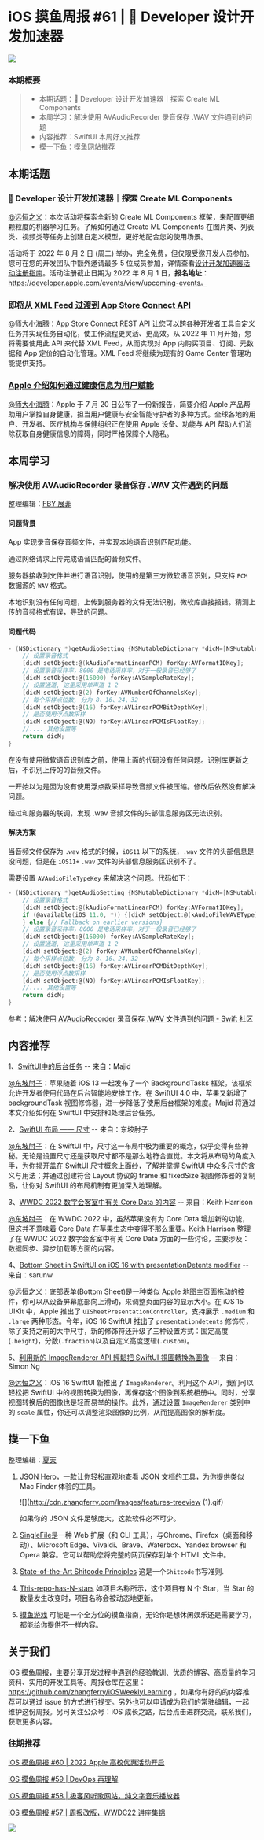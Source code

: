 # iOS 摸鱼周报 #61 |  Developer 设计开发加速器

![](https://cdn.zhangferry.com/Images/moyu_weekly_cover.jpeg)

### 本期概要

> * 本期话题： Developer 设计开发加速器｜探索 Create ML Components
> * 本周学习：解决使用 AVAudioRecorder 录音保存 .WAV 文件遇到的问题
> * 内容推荐：SwiftUI 本周好文推荐
> * 摸一下鱼：摸鱼网站推荐

## 本期话题

###  Developer 设计开发加速器｜探索 Create ML Components

[@远恒之义](https://github.com/eternaljust)：本次活动将探索全新的 Create ML Components 框架，来配置更细颗粒度的机器学习任务。了解如何通过 Create ML Components 在图片类、列表类、视频类等任务上创建自定义模型，更好地配合您的使用场景。

活动将于 2022 年 8 月 2 日 (周二) 举办，完全免费，但仅限受邀开发人员参加。您可在您的开发团队中额外邀请最多 5 位成员参加，详情查看[设计开发加速器活动注册指南](https://essentials.applesurveys.com/WRQualtricsControlPanel_rel/File.php?F=F_a4rFfRXziNGhoAm "设计开发加速器活动注册指南")。活动注册截止日期为 2022 年 8 月 1 日，**报名地址**：https://developer.apple.com/events/view/upcoming-events。

### [即将从 XML Feed 过渡到 App Store Connect API](https://developer.apple.com/cn/news/?id=yqf4kgwb "即将从 XML Feed 过渡到 App Store Connect API")

[@师大小海腾](https://juejin.cn/user/782508012091645/posts)：App Store Connect REST API 让您可以跨各种开发者工具自定义任务并实现任务自动化，使工作流程更灵活、更高效。从 2022 年 11 月开始，您将需要使用此 API 来代替 XML Feed，从而实现对 App 内购买项目、订阅、元数据和 App 定价的自动化管理。XML Feed 将继续为现有的 Game Center 管理功能提供支持。

### [Apple 介绍如何通过健康信息为用户赋能](https://www.apple.com.cn/newsroom/2022/07/how-apple-is-empowering-people-with-their-health-information/ "Apple 介绍如何通过健康信息为用户赋能")

[@师大小海腾](https://juejin.cn/user/782508012091645/posts)：Apple 于 7 月 20 日公布了一份新报告，简要介绍 Apple 产品帮助用户掌控自身健康，担当用户健康与安全智能守护者的多种方式。全球各地的用户、开发者、医疗机构与保健组织正在使用 Apple 设备、功能与 API 帮助人们消除获取自身健康信息的障碍，同时严格保障个人隐私。

## 本周学习

### 解决使用 AVAudioRecorder 录音保存 .WAV 文件遇到的问题

整理编辑：[FBY 展菲](https://github.com/fanbaoying)

#### 问题背景

App 实现录音保存音频文件，并实现本地语音识别匹配功能。

通过网络请求上传完成语音匹配的音频文件。

服务器接收到文件并进行语音识别，使用的是第三方微软语音识别，只支持 `PCM` 数据源的 `WAV` 格式。

本地识别没有任何问题，上传到服务器的文件无法识别，微软库直接报错。猜测上传的音频格式有误，导致的问题。

#### 问题代码

```objectivec
- (NSDictionary *)getAudioSetting {NSMutableDictionary *dicM=[NSMutableDictionary dictionary];
    // 设置录音格式
    [dicM setObject:@(kAudioFormatLinearPCM) forKey:AVFormatIDKey];
    // 设置录音采样率，8000 是电话采样率，对于一般录音已经够了
    [dicM setObject:@(16000) forKey:AVSampleRateKey];
    // 设置通道, 这里采用单声道 1 2
    [dicM setObject:@(2) forKey:AVNumberOfChannelsKey];
    // 每个采样点位数, 分为 8、16、24、32
    [dicM setObject:@(16) forKey:AVLinearPCMBitDepthKey];
    // 是否使用浮点数采样
    [dicM setObject:@(NO) forKey:AVLinearPCMIsFloatKey];
    //.... 其他设置等
    return dicM;
}
```

在没有使用微软语音识别库之前，使用上面的代码没有任何问题。识别库更新之后，不识别上传的的音频文件。

一开始以为是因为没有使用浮点数采样导致音频文件被压缩。修改后依然没有解决问题。

经过和服务器的联调，发现 .wav 音频文件的头部信息服务区无法识别。

#### 解决方案

当音频文件保存为 `.wav` 格式的时候，`iOS11` 以下的系统，`.wav` 文件的头部信息是没问题，但是在 `iOS11+` `.wav` 文件的头部信息服务区识别不了。

需要设置 `AVAudioFileTypeKey` 来解决这个问题。代码如下：

```objectivec
- (NSDictionary *)getAudioSetting {NSMutableDictionary *dicM=[NSMutableDictionary dictionary];
    // 设置录音格式
    [dicM setObject:@(kAudioFormatLinearPCM) forKey:AVFormatIDKey];
    if (@available(iOS 11.0, *)) {[dicM setObject:@(kAudioFileWAVEType) forKey:AVAudioFileTypeKey];
    } else {// Fallback on earlier versions}
    // 设置录音采样率，8000 是电话采样率，对于一般录音已经够了
    [dicM setObject:@(16000) forKey:AVSampleRateKey];
    // 设置通道, 这里采用单声道 1 2
    [dicM setObject:@(2) forKey:AVNumberOfChannelsKey];
    // 每个采样点位数, 分为 8、16、24、32
    [dicM setObject:@(16) forKey:AVLinearPCMBitDepthKey];
    // 是否使用浮点数采样
    [dicM setObject:@(NO) forKey:AVLinearPCMIsFloatKey];
    //.... 其他设置等
    return dicM;
}
```

参考：[解决使用 AVAudioRecorder 录音保存 .WAV 文件遇到的问题 - Swift 社区](https://mp.weixin.qq.com/s/MZqpzCAkWE9gGpsAYyo_aw "解决使用 AVAudioRecorder 录音保存 .WAV 文件遇到的问题 - Swift 社区")

## 内容推荐

1、[SwiftUI中的后台任务](https://swiftwithmajid.com/2022/07/06/background-tasks-in-swiftui/ "SwiftUI中的后台任务") -- 来自：Majid

[@东坡肘子](https://www.fatbobman.com/)：苹果随着 iOS 13 一起发布了一个 BackgroundTasks 框架。该框架允许开发者使用代码在后台智能地安排工作。在 SwiftUI 4.0 中，苹果又新增了 backgroundTask 视图修饰器，进一步降低了使用后台框架的难度。Majid 将通过本文介绍如何在 SwiftUI 中安排和处理后台任务。

2、[SwiftUI 布局 —— 尺寸](https://www.fatbobman.com/posts/layout-dimensions-1/ "SwiftUI 布局 —— 尺寸") -- 来自：东坡肘子

[@东坡肘子](https://www.fatbobman.com/)：在 SwiftUI 中，尺寸这一布局中极为重要的概念，似乎变得有些神秘。无论是设置尺寸还是获取尺寸都不是那么地符合直觉。本文将从布局的角度入手，为你揭开盖在 SwiftUI 尺寸概念上面纱，了解并掌握 SwiftUI 中众多尺寸的含义与用法；并通过创建符合 Layout 协议的 frame 和 fixedSize 视图修饰器的复制品，让你对 SwiftUI 的布局机制有更加深入地理解。

3、[WWDC 2022 数字会客室中有关 Core Data 的内容](https://useyourloaf.com/blog/wwdc22-core-data-lab-notes/ "WWDC 2022 数字会客室中有关 Core Data 的内容") -- 来自：Keith Harrison

[@东坡肘子](https://www.fatbobman.com/)：在 WWDC 2022 中，虽然苹果没有为 Core Data 增加新的功能，但这并不意味着 Core Data 在苹果生态中变得不那么重要。Keith Harrison 整理了在 WWDC 2022 数字会客室中有关 Core Data 方面的一些讨论，主要涉及：数据同步、异步加载等方面的内容。

4、[Bottom Sheet in SwiftUI on iOS 16 with presentationDetents modifier](https://sarunw.com/posts/swiftui-bottom-sheet/ "Bottom Sheet in SwiftUI on iOS 16 with presentationDetents modifier") -- 来自：sarunw

[@远恒之义](https://github.com/eternaljust)：底部表单(Bottom Sheet)是一种类似 Apple 地图主页面拖动的控件，你可以从设备屏幕底部向上滑动，来调整页面内容的显示大小。在 iOS 15 UIKit 中，Apple 推出了 `UISheetPresentationController`，支持展示 `.medium` 和 `.large` 两种形态。今年，iOS 16 SwiftUI 推出了 `presentationdetents` 修饰符，除了支持之前的大中尺寸，新的修饰符还升级了三种设置方式：固定高度(`.height`)，分数(`.fraction`)以及自定义高度逻辑(`.custom`)。

5、[利用新的 ImageRenderer API 輕鬆把 SwiftUI 視圖轉換為圖像](https://www.appcoda.com.tw/imagerenderer-swiftui/ "利用新的 ImageRenderer API 輕鬆把 SwiftUI 視圖轉換為圖像") -- 来自：Simon Ng

[@远恒之义](https://github.com/eternaljust)：iOS 16 SwiftUI 新推出了 `ImageRenderer`。利用这个 API，我们可以轻松把 SwiftUI 中的视图转换为图像，再保存这个图像到系统相册中。同时，分享视图转换后的图像也是轻而易举的操作。此外，通过设置 `ImageRenderer` 类别中的 `scale` 属性，你还可以调整渲染图像的比例，从而提高图像的解析度。

## 摸一下鱼

整理编辑：[夏天](https://juejin.cn/user/3298190611456638)

1. [JSON Hero](https://github.com/jsonhero-io/jsonhero-web "JSON Hero")，一款让你轻松直观地查看 JSON 文档的工具，为你提供类似 Mac Finder 体验的工具。

   ![](http://cdn.zhangferry.com/Images/features-treeview (1).gif)

   如果你的 JSON 文件足够庞大，这款软件必不可少。

2. [SingleFile](https://github.com/gildas-lormeau/SingleFile "SingleFile")是一种 Web 扩展（和 CLI 工具），与Chrome、Firefox（桌面和移动）、Microsoft Edge、Vivaldi、Brave、Waterbox、Yandex browser 和 Opera 兼容。它可以帮助您将完整的网页保存到单个 HTML 文件中。

3. [State-of-the-Art Shitcode Principles](https://github.com/trekhleb/state-of-the-art-shitcode "State-of-the-Art Shitcode Principles") 这是一个`Shitcode`书写准则.

4. [This-repo-has-N-stars](https://github.com/fslongjin/This-repo-has-838-stars "This-repo-has-N-stars") 如项目名称所示，这个项目有 N 个 Star，当 Star 的数量发生改变时，项目名称会被动态地更新。

5. [摸鱼游戏](https://moyu.games "摸鱼游戏") 可能是一个全方位的摸鱼指南，无论你是想休闲娱乐还是需要学习，都能给你提供不一样内容。

## 关于我们

iOS 摸鱼周报，主要分享开发过程中遇到的经验教训、优质的博客、高质量的学习资料、实用的开发工具等。周报仓库在这里：https://github.com/zhangferry/iOSWeeklyLearning ，如果你有好的的内容推荐可以通过 issue 的方式进行提交。另外也可以申请成为我们的常驻编辑，一起维护这份周报。另可关注公众号：iOS 成长之路，后台点击进群交流，联系我们，获取更多内容。

### 往期推荐

[iOS 摸鱼周报 #60 | 2022 Apple 高校优惠活动开启](https://mp.weixin.qq.com/s/Sv3goAv198eXjmlVJsN1rw)

[iOS 摸鱼周报 #59 | DevOps 再理解 ](https://mp.weixin.qq.com/s/LJNCo0Eg11shGZN75-TZcg)

[iOS 摸鱼周报 #58 | 极客风听歌网站，纯文字音乐播放器](https://mp.weixin.qq.com/s/KwqFraJk40f9bEy0eKa8Kw)

[iOS 摸鱼周报 #57 | 周报改版，WWDC22 讲座集锦](https://mp.weixin.qq.com/s/5chb-a9u7VMdLis1FG6B6Q)

![](https://cdn.zhangferry.com/Images/WechatIMG384.jpeg)
